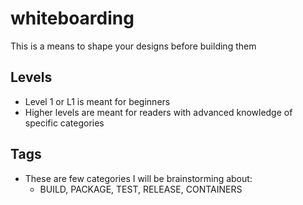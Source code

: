 # whiteboarding
This is a means to shape your designs before building them

## Levels
- Level 1 or L1 is meant for beginners
- Higher levels are meant for readers with advanced knowledge of specific categories

## Tags
- These are few categories I will be brainstorming about:
  - BUILD, PACKAGE, TEST, RELEASE, CONTAINERS
